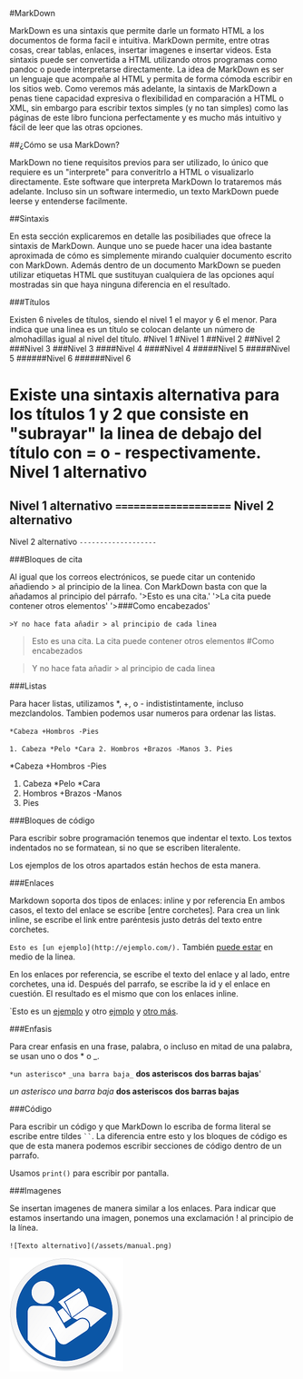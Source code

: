 #MarkDown

MarkDown es una sintaxis que permite darle un formato HTML a los documentos de forma facil e intuitiva.
MarkDown permite, entre otras cosas, crear tablas, enlaces, insertar imagenes e insertar videos. Esta sintaxis puede ser convertida a HTML utilizando otros programas como pandoc o puede interpretarse directamente.
La idea de MarkDown es ser un lenguaje que acompañe al HTML y permita de forma cómoda escribir en los sitios web. Como veremos más adelante, la sintaxis de MarkDown a penas tiene capacidad expresiva o flexibilidad en comparación a HTML o XML, sin embargo para escribir textos simples (y no tan simples) como las páginas de este libro funciona perfectamente y es mucho más intuitivo y fácil de leer que las otras opciones.

##¿Cómo se usa MarkDown?

MarkDown no tiene requisitos previos para ser utilizado, lo único que requiere es un "interprete" para converitrlo a HTML o visualizarlo directamente. Este software que interpreta MarkDown lo trataremos más adelante.
Incluso sin un software intermedio, un texto MarkDown puede leerse y entenderse facilmente.

##Sintaxis

En esta sección explicaremos en detalle las posibiliades que ofrece la sintaxis de MarkDown. Aunque uno se puede hacer una idea bastante aproximada de cómo es simplemente mirando cualquier documento escrito con MarkDown. Además dentro de un documento MarkDown se pueden utilizar etiquetas HTML que sustituyan cualquiera de las opciones aquí mostradas sin que haya ninguna diferencia en el resultado.

###Títulos

Existen 6 niveles de títulos, siendo el nivel 1 el mayor y 6 el menor. Para indica que una linea es un título se colocan delante un número de almohadillas igual al nivel del título.
#Nivel 1
  #Nivel 1
##Nivel 2
  ##Nivel 2
###Nivel 3
  ###Nivel 3
####Nivel 4
  ####Nivel 4
#####Nivel 5
  #####Nivel 5
######Nivel 6
  ######Nivel 6

Existe una sintaxis alternativa para los títulos 1 y 2 que consiste en "subrayar" la linea de debajo del título con = o - respectivamente.
Nivel 1 alternativo
===================
  Nivel 1 alternativo
  `===================`
Nivel 2 alternativo
-------------------
  Nivel 2 alternativo
  `-------------------`

###Bloques de cita

Al igual que los correos electrónicos, se puede citar un contenido añadiendo > al principio de la linea. Con MarkDown basta con que la añadamos al principio del párrafo.
  '>Esto es una cita.'
  '>La cita puede contener otros elementos'
  '>###Como encabezados'

  `>Y no hace fata
  añadir >
  al principio de cada linea`

>Esto es una cita.
>La cita puede contener otros elementos
>#Como encabezados

>Y no hace fata
añadir >
al principio de cada linea

###Listas

Para hacer listas, utilizamos *, +, o - indististintamente, incluso mezclandolos.
Tambien podemos usar numeros para ordenar las listas.

  `*Cabeza
  +Hombros
  -Pies`

  `1. Cabeza
    *Pelo
    *Cara
  2. Hombros
    +Brazos
      -Manos
  3. Pies`

*Cabeza
+Hombros
-Pies

1. Cabeza
  *Pelo
  *Cara
2. Hombros
  +Brazos
    -Manos
3. Pies

###Bloques de código

Para escribir sobre programación tenemos que indentar el texto. Los textos indentados no se formatean, si no que se escriben literalente.

Los ejemplos de los otros apartados están hechos de esta manera.

###Enlaces

Markdown soporta dos tipos de enlaces: inline y por referencia
En ambos casos, el texto del enlace se  escribe [entre corchetes].
Para crea un link inline, se escribe el link entre paréntesis justo detrás del texto entre corchetes.

  `Esto es [un ejemplo](http://ejemplo.com/).`
  También [puede estar](http://ejemplo.com/) en medio de la linea.

En los enlaces por referencia, se escribe el texto del enlace y al lado, entre corchetes, una id. Después del parrafo, se escribe la id y el enlace en cuestión. El resultado es el mismo que con los enlaces inline.

  `Esto es un [ejemplo][ej1] y otro [ejmplo][ej2] y [otro más][ej3].

  [ej1]: http://ejemplo1.com/
  [ej2]: http://ejemplo2.com/
  [ej3]: http://ejemplo3.com/`

###Enfasis

Para crear enfasis en una frase, palabra, o incluso en mitad de una palabra, se usan uno o dos * o _.

  `*un asterisco*`
  `_una barra baja_`
  **dos asteriscos**
  __dos barras bajas__'

*un asterisco*
_una barra baja_
**dos asteriscos**
__dos barras bajas__

###Código

Para escribir un código y que MarkDown lo escriba de forma literal se escribe entre tildes ` `` `. La diferencia entre esto y los bloques de código es que de esta manera podemos escribir secciones de código dentro de un parrafo.

  Usamos `print()` para escribir por pantalla.

###Imagenes

Se insertan imagenes de manera similar a los enlaces. Para indicar que estamos insertando una imagen, ponemos una exclamación ! al principio de la línea.

  `![Texto alternativo](/assets/manual.png)`

![Texto alternativo](/assets/manual.png)
